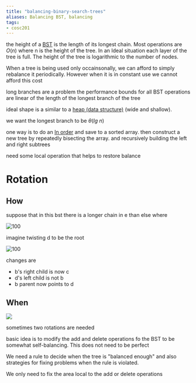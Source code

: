 ```yaml
---
title: "balancing-binary-search-trees"
aliases: Balancing BST, balancing
tags: 
- cosc201
---
```


the height of a [BST](notes/binary-search-tree.md) is the length of its longest chain. Most operations are $O(n)$ where n is the height of the tree. In an Ideal situation each layer of the tree is full. The height of the tree is logarithmic to the number of nodes. 

When a tree is being used only occainsonally, we can afford to simply rebalance it periodically. However when it is in constant use we cannot afford this cost

long branches are a problem
the performance bounds for all BST operations are linear of the length of the longest branch of the tree

ideal shape is a similar to a [heap (data structure)](heap%20(data%20structure).md) (wide and shallow).

we want the longest branch to be $\theta(lg\ n)$ 

one way is to do an [In order](notes/tree-traversal.md#In%20order) and save to a sorted array. then construct a new tree by repeatedly bisecting the array. and recursively building the left and right subtrees

need some local operation that helps to restore balance

# Rotation
## How
suppose that in this bst there is a longer chain in e than else where

![100](https://i.imgur.com/SmDsZd1.png)

imagine twisting d to be the root

![100](https://i.imgur.com/6MoYHX1.png)

changes are
- b's right child is now c
- d's left child is not b
- b parent now points to d

## When
![](https://i.imgur.com/vjvMVM3.png)

sometimes two rotations are needed

basic idea is to modify the add and delete operations fo the BST to be somewhat self-balancing. This does not need to be perfect

We need a rule to decide when the tree is "balanced enough" and also strategies for fixing problems when the rule is violated.

We only need to fix the area local to the add or delete operations
